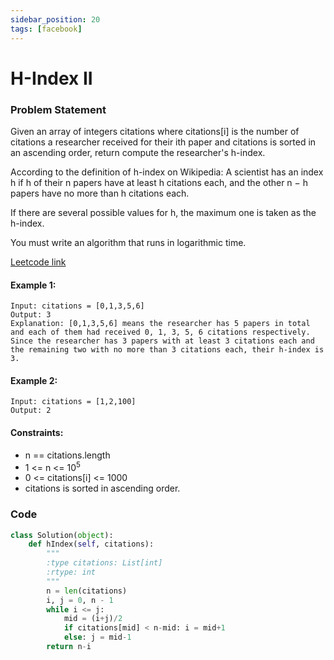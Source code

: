 ```yaml
---
sidebar_position: 20
tags: [facebook]
---
```


# H-Index II

### Problem Statement

Given an array of integers citations where citations[i] is the number of citations a researcher received for their ith paper and citations is sorted in an ascending order, return compute the researcher's h-index.

According to the definition of h-index on Wikipedia: A scientist has an index h if h of their n papers have at least h citations each, and the other n − h papers have no more than h citations each.

If there are several possible values for h, the maximum one is taken as the h-index.

You must write an algorithm that runs in logarithmic time.

[Leetcode link](https://leetcode.com/problems/h-index-ii)

#### Example 1:

```
Input: citations = [0,1,3,5,6]
Output: 3
Explanation: [0,1,3,5,6] means the researcher has 5 papers in total and each of them had received 0, 1, 3, 5, 6 citations respectively.
Since the researcher has 3 papers with at least 3 citations each and the remaining two with no more than 3 citations each, their h-index is 3.
```

#### Example 2:

```
Input: citations = [1,2,100]
Output: 2
```

#### Constraints:

- n == citations.length
- 1 <= n <= 10<sup>5</sup>
- 0 <= citations[i] <= 1000
- citations is sorted in ascending order.

### Code

```python title="Python Code"
class Solution(object):
    def hIndex(self, citations):
        """
        :type citations: List[int]
        :rtype: int
        """
        n = len(citations)
        i, j = 0, n - 1
        while i <= j:
            mid = (i+j)/2
            if citations[mid] < n-mid: i = mid+1
            else: j = mid-1
        return n-i
```
